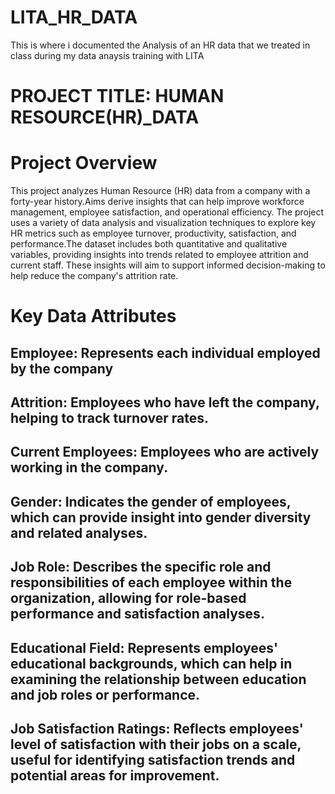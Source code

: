 # LITA_HR_DATA
This is where i documented the Analysis of an HR data that we treated in class during my data anaysis training with LITA

# PROJECT TITLE: HUMAN RESOURCE(HR)_DATA

# Project Overview

This project analyzes Human Resource (HR) data from a company with a forty-year history.Aims derive insights that can help improve workforce management, employee satisfaction, and operational efficiency. The project uses a variety of data analysis and visualization techniques to explore key HR metrics such as employee turnover, productivity, satisfaction, and performance.The dataset includes both quantitative and qualitative variables, providing insights into trends related to employee attrition and current staff. These insights will aim to support informed decision-making to help reduce the company's attrition rate.

# Key Data Attributes
## Employee: Represents each individual employed by the company
## Attrition: Employees who have left the company, helping to track turnover rates.
## Current Employees: Employees who are actively working in the company.
## Gender: Indicates the gender of employees, which can provide insight into gender diversity and related analyses.
## Job Role: Describes the specific role and responsibilities of each employee within the organization, allowing for role-based performance and satisfaction analyses.
## Educational Field: Represents employees' educational backgrounds, which can help in examining the relationship between education and job roles or performance.
## Job Satisfaction Ratings: Reflects employees' level of satisfaction with their jobs on a scale, useful for identifying satisfaction trends and potential areas for improvement.







